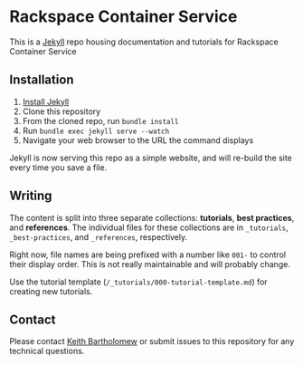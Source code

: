 # Rackspace Container Service

This is a [Jekyll](http://jekyllrb.com/) repo housing documentation and tutorials for Rackspace Container Service

## Installation

1. [Install Jekyll](http://jekyllrb.com/docs/installation/)
1. Clone this repository
1. From the cloned repo, run `bundle install`
1. Run `bundle exec jekyll serve --watch`
1. Navigate your web browser to the URL the command displays

Jekyll is now serving this repo as a simple website, and will re-build the site every time you save a file.

## Writing

The content is split into three separate collections: **tutorials**, **best practices**, and **references**. The individual files for these collections are in `_tutorials`, `_best-practices`, and `_references`, respectively.

Right now, file names are being prefixed with a number like `001-` to control their display order. This is not really maintainable and will probably change.

Use the tutorial template (`/_tutorials/000-tutorial-template.md`) for creating new tutorials.

## Contact

Please contact [Keith Bartholomew](https://github.com/ktbartholomew) or submit issues to this repository for any technical questions.
